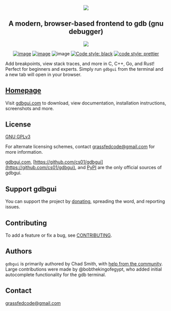 <p align="center">
<a href="http://gdbgui.com"><img src="https://github.com/cs01/gdbgui/raw/master/images/gdbgui_banner.png"></a>
</p>

<h2 align="center">
A modern, browser-based frontend to gdb (gnu debugger)
</h2>

<p align="center">
<a href="https://github.com/cs01/gdbgui/raw/master/screenshots/gdbgui_animation.gif">
<img src="https://github.com/cs01/gdbgui/raw/master/screenshots/gdbgui_animation.gif">
</a>

</p>

<p align="center">
<a href="https://travis-ci.org/cs01/gdbgui"><img src="https://travis-ci.org/cs01/gdbgui.svg?branch=master" alt="image" /></a> <a href="https://pypi.python.org/pypi/gdbgui/"><img src="https://img.shields.io/badge/pypi-0.13.0.0-blue.svg" alt="image" /></a> <img src="https://img.shields.io/badge/python-2,3,pypy-blue.svg" alt="image" /> <a href="https://github.com/ambv/black"><img src="https://img.shields.io/badge/code%20style-black-000000.svg" alt="Code style: black" /></a> <a href="https://github.com/prettier/prettier"><img src="https://img.shields.io/badge/code_style-prettier-ff69b4.svg?style=flat-square" alt="code style: prettier" /></a></p>



Add breakpoints, view stack traces, and more in C, C++, Go, and Rust! Perfect for beginners and experts. Simply run `gdbgui` from the terminal and a new tab will open in your browser.



## [Homepage](https://gdbgui.com)

Visit [gdbgui.com](https://gdbgui.com) to download, view documentation, installation instructions, screenshots and more.

## License

[GNU GPLv3]()

For alternate licensing schemes, contact <grassfedcode@gmail.com> for more information.

[gdbgui.com](https://gdbgui.com), [https://github.com/cs01/gdbgui](https://github.com/cs01/gdbgui), and [PyPI](https://pypi.python.org/pypi/gdbgui/) are the only official sources of gdbgui.

## Support gdbgui

You can support the project by [donating](https://www.paypal.me/grassfedcode/20), spreading the word, and reporting issues.
## Contributing

To add a feature or fix a bug, see [CONTRIBUTING](https://github.com/cs01/gdbgui/blob/master/CONTRIBUTING.md).

## Authors

`gdbgui` is primarily authored by Chad Smith, with [help from the community](https://github.com/cs01/gdbgui/graphs/contributors). Large contributions were made by @bobthekingofegypt, who added initial autocomplete functionality for the gdb terminal.

## Contact

<grassfedcode@gmail.com>
